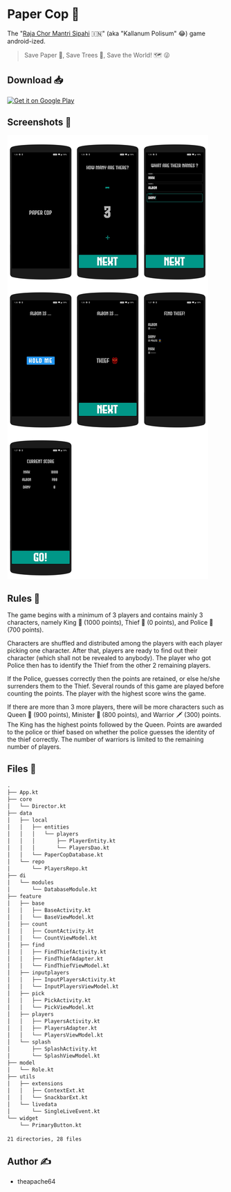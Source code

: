 # Paper Cop 👮 

The "[Raja Chor Mantri Sipahi](https://en.wikipedia.org/wiki/Raja_Chor_Mantri_Sipahi) 🇮🇳" (aka "Kallanum Polisum" 😂) game android-ized.

> Save Paper 📖, Save Trees 🌲, Save the World! 🗺️ 😜

## Download 📥

<a href="https://play.google.com/store/apps/details?id=com.theapache64.papercop"><img alt="Get it on Google Play" src="https://play.google.com/intl/en_us/badges/images/generic/en_badge_web_generic.png" width="200px"/></a>


## Screenshots 📱

![](montage.png)

## Rules 📏

The game begins with a minimum of 3 players and contains mainly 3 characters, namely King 👑 (1000 points), Thief 👺  (0 points), and Police 👮 (700 points).

Characters are shuffled and distributed among the players with each player picking one character. After that, players are ready to find out their character (which shall not be revealed to anybody). The player who got Police then has to identify the Thief from the other 2 remaining players. 

If the Police, guesses correctly then the points are retained, or else he/she surrenders them to the Thief. Several rounds of this game are played before counting the points. The player with the highest score wins the game. 

If there are more than 3 more players, there will be more characters such as Queen 👸 (900 points), Minister 👨 (800 points), and Warrior 🗡️ (300) points. The King has the highest points followed by the Queen. Points are awarded to the police or thief based on whether the police guesses the identity of the thief correctly. The number of warriors is limited to the remaining number of players.

## Files 📁

```
.
├── App.kt
├── core
│   └── Director.kt
├── data
│   ├── local
│   │   ├── entities
│   │   │   └── players
│   │   │       ├── PlayerEntity.kt
│   │   │       └── PlayersDao.kt
│   │   └── PaperCopDatabase.kt
│   └── repo
│       └── PlayersRepo.kt
├── di
│   └── modules
│       └── DatabaseModule.kt
├── feature
│   ├── base
│   │   ├── BaseActivity.kt
│   │   └── BaseViewModel.kt
│   ├── count
│   │   ├── CountActivity.kt
│   │   └── CountViewModel.kt
│   ├── find
│   │   ├── FindThiefActivity.kt
│   │   ├── FindThiefAdapter.kt
│   │   └── FindThiefViewModel.kt
│   ├── inputplayers
│   │   ├── InputPlayersActivity.kt
│   │   └── InputPlayersViewModel.kt
│   ├── pick
│   │   ├── PickActivity.kt
│   │   └── PickViewModel.kt
│   ├── players
│   │   ├── PlayersActivity.kt
│   │   ├── PlayersAdapter.kt
│   │   └── PlayersViewModel.kt
│   └── splash
│       ├── SplashActivity.kt
│       └── SplashViewModel.kt
├── model
│   └── Role.kt
├── utils
│   ├── extensions
│   │   ├── ContextExt.kt
│   │   └── SnackbarExt.kt
│   └── livedata
│       └── SingleLiveEvent.kt
└── widget
    └── PrimaryButton.kt

21 directories, 28 files
```

## Author ✍️

- theapache64
